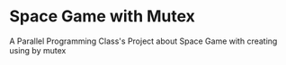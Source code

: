 # Space Game with Mutex
A Parallel Programming Class's Project about Space Game with creating using by mutex 
